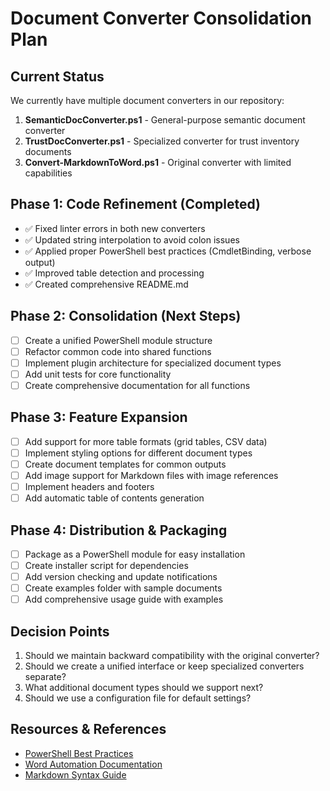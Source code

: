 # Document Converter Consolidation Plan

## Current Status

We currently have multiple document converters in our repository:

1. **SemanticDocConverter.ps1** - General-purpose semantic document converter
2. **TrustDocConverter.ps1** - Specialized converter for trust inventory documents
3. **Convert-MarkdownToWord.ps1** - Original converter with limited capabilities

## Phase 1: Code Refinement (Completed)

- ✅ Fixed linter errors in both new converters
- ✅ Updated string interpolation to avoid colon issues
- ✅ Applied proper PowerShell best practices (CmdletBinding, verbose output)
- ✅ Improved table detection and processing
- ✅ Created comprehensive README.md

## Phase 2: Consolidation (Next Steps)

- [ ] Create a unified PowerShell module structure
- [ ] Refactor common code into shared functions
- [ ] Implement plugin architecture for specialized document types
- [ ] Add unit tests for core functionality
- [ ] Create comprehensive documentation for all functions

## Phase 3: Feature Expansion

- [ ] Add support for more table formats (grid tables, CSV data)
- [ ] Implement styling options for different document types
- [ ] Create document templates for common outputs
- [ ] Add image support for Markdown files with image references
- [ ] Implement headers and footers
- [ ] Add automatic table of contents generation

## Phase 4: Distribution & Packaging

- [ ] Package as a PowerShell module for easy installation
- [ ] Create installer script for dependencies
- [ ] Add version checking and update notifications
- [ ] Create examples folder with sample documents
- [ ] Add comprehensive usage guide with examples

## Decision Points

1. Should we maintain backward compatibility with the original converter?
2. Should we create a unified interface or keep specialized converters separate?
3. What additional document types should we support next?
4. Should we use a configuration file for default settings?

## Resources & References

- [PowerShell Best Practices](https://docs.microsoft.com/en-us/powershell/scripting/developer/cmdlet/cmdlet-overview)
- [Word Automation Documentation](https://docs.microsoft.com/en-us/office/vba/api/overview/word)
- [Markdown Syntax Guide](https://www.markdownguide.org/basic-syntax/) 